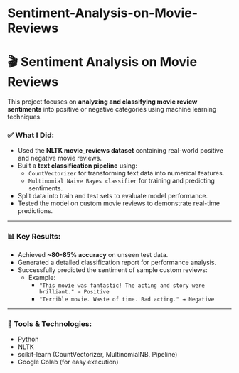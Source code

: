 # Sentiment-Analysis-on-Movie-Reviews
# 🎬 Sentiment Analysis on Movie Reviews

This project focuses on **analyzing and classifying movie review sentiments** into positive or negative categories using machine learning techniques.

### ✅ What I Did:
- Used the **NLTK movie_reviews dataset** containing real-world positive and negative movie reviews.
- Built a **text classification pipeline** using:
    - `CountVectorizer` for transforming text data into numerical features.
    - `Multinomial Naive Bayes classifier` for training and predicting sentiments.
- Split data into train and test sets to evaluate model performance.
- Tested the model on custom movie reviews to demonstrate real-time predictions.

---

### 📊 Key Results:
- Achieved **~80-85% accuracy** on unseen test data.
- Generated a detailed classification report for performance analysis.
- Successfully predicted the sentiment of sample custom reviews:
    - Example:  
      - `"This movie was fantastic! The acting and story were brilliant." → Positive`  
      - `"Terrible movie. Waste of time. Bad acting." → Negative`

---

### 🚀 Tools & Technologies:
- Python  
- NLTK  
- scikit-learn (CountVectorizer, MultinomialNB, Pipeline)  
- Google Colab (for easy execution)
